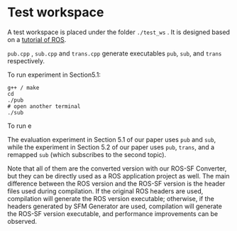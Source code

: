 # Test workspace

A test workspace is placed under the folder `./test_ws` . It is designed based on a [tutorial of ROS](http://wiki.ros.org/ROS/Tutorials/WritingPublisherSubscriber%28c%2B%2B%29).

`pub.cpp` , `sub.cpp`  and `trans.cpp` generate executables `pub`,  `sub`, and `trans` respectively. 

To run experiment in Section5.1:

```
g++ / make
cd 
./pub
# open another terminal
./sub
```



To run e

The evaluation experiment in Section 5.1 of our paper uses `pub` and `sub`, while the experiment in Section 5.2 of our paper uses `pub`, `trans`, and a remapped `sub` (which subscribes to the second topic).



Note that all of them are the converted version with our ROS-SF Converter, but they can be directly used as a ROS application project as well.
The main difference between the ROS version and the ROS-SF version is the header files used during compilation.
If the original ROS headers are used, compilation will generate the ROS version executable; otherwise, if the headers generated by SFM Generator are used, compilation will generate the ROS-SF version executable, and performance improvements can be observed.